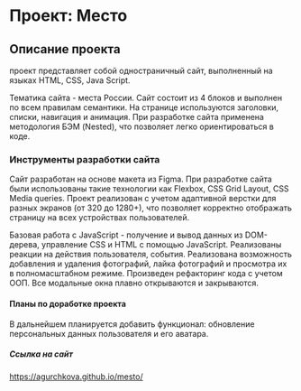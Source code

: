 # Проект: Место

## Описание проекта

проект представляет собой одностраничный сайт, выполненный на языках HTML, CSS,
Java Script.

Тематика сайта - места России.
Сайт состоит из 4 блоков и выполнен по всем правилам семантики. На странице
используются заголовки, списки, навигация и анимация.
При разработке сайта применена методология БЭМ (Nested), что позволяет легко
ориентироваться в коде.

### Инструменты разработки сайта

Сайт разработан на основе макета из Figma. При разработке сайта были использованы
такие технологии как Flexbox, CSS Grid Layout, CSS Media queries.
Проект реализован с учетом адаптивной верстки для разных экранов (от 320 до 1280+),
что позволяет корректно отображать страницу на всех устройствах пользователей.

Базовая работа с JavaScript - получение и вывод данных из DOM-дерева, управление CSS
и HTML с помощью JavaScript. Реализованы реакции на действия пользователя, события.
Реализована возможность добавления и удаления фотографий, лайка фотографий и
просмотра их в полномасштабном режиме.
Произведен рефакторинг кода с учетом ООП.
Все модальные окна плавно открываются и закрываются.

#### Планы по доработке проекта

В дальнейшем планируется добавить функционал: обновление персональных данных
пользователя и его аватара.

##### Cсылка на сайт

https://agurchkova.github.io/mesto/
